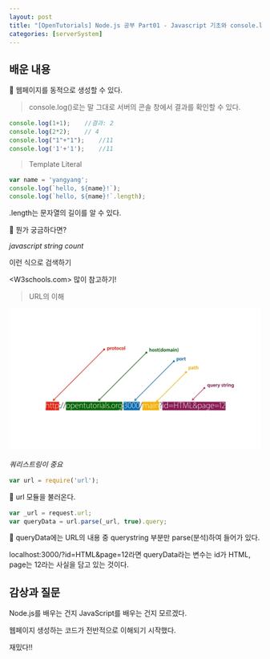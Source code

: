 ```yaml
---
layout: post
title: "[OpenTutorials] Node.js 공부 Part01 - Javascript 기초와 console.log()로 결과 확인하기"
categories: [serverSystem]
---
```


## 배운 내용

🥝 웹페이지를 동적으로 생성할 수 있다.

> console.log()로는 말 그대로 서버의 콘솔 창에서 결과를 확인할 수 있다.

```js
console.log(1+1);    //결과: 2
console.log(2*2);    // 4
console.log("1"+"1");    //11
console.log('1'+'1');    //11
```

> Template Literal

```js
var name = 'yangyang';
console.log(`hello, ${name}!`);
console.log(`hello, ${name}!`.length);
```

.length는 문자열의 길이를 알 수 있다.

🥝 뭔가 궁금하다면?

*javascript string count*

이런 식으로 검색하기

<W3schools.com> 많이 참고하기!

> URL의 이해

<img src='../attachment/230426/Untitled.png'>

*쿼리스트링이 중요*

```js
var url = require('url');
```

🥝 url 모듈을 불러온다.

```js
var _url = request.url;
var queryData = url.parse(_url, true).query;
```

🥝 queryData에는 URL의 내용 중 querystring 부분만 parse(분석)하여 들어가 있다.

localhost:3000/?id=HTML&page=12라면 queryData라는 변수는 id가 HTML, page는 12라는 사실을 담고 있는 것이다.

## 감상과 질문

Node.js를 배우는 건지 JavaScript를 배우는 건지 모르겠다.

웹페이지 생성하는 코드가 전반적으로 이해되기 시작했다.

재밌다!!